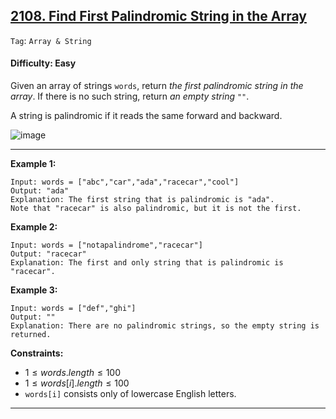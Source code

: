 ## [2108. Find First Palindromic String in the Array](https://leetcode.com/problems/find-first-palindromic-string-in-the-array)

```Tag```: ```Array & String```

#### Difficulty: Easy

Given an array of strings ```words```, return _the first palindromic string in the array_. If there is no such string, return _an empty string ```""```_.

A string is palindromic if it reads the same forward and backward.

![image](https://github.com/quananhle/Python/assets/35042430/5faed57a-f9bc-4317-819c-a82af0732daf)

---

__Example 1:__
```
Input: words = ["abc","car","ada","racecar","cool"]
Output: "ada"
Explanation: The first string that is palindromic is "ada".
Note that "racecar" is also palindromic, but it is not the first.
```

__Example 2:__
```
Input: words = ["notapalindrome","racecar"]
Output: "racecar"
Explanation: The first and only string that is palindromic is "racecar".
```

__Example 3:__
```
Input: words = ["def","ghi"]
Output: ""
Explanation: There are no palindromic strings, so the empty string is returned.
```

__Constraints:__

- $1 \le words.length \le 100$
- $1 \le words[i].length \le 100$
- ```words[i]``` consists only of lowercase English letters.

---

